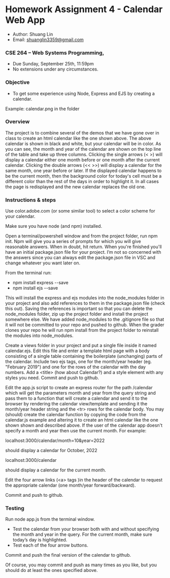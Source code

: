 # Homework Assignment 4 - Calendar Web App

- Author: Shuang Lin
- Email: shuanglin3359@gmail.com

### CSE 264 – Web Systems Programming,

- Due Sunday, September 25th, 11:59pm
- No extensions under any circumstances.

### Objective

- To get some experience using Node, Express and EJS by creating a calendar.

Example: calendar.png in the folder

### Overview

The project is to combine several of the demos that we have gone over in class to create an html calendar like the one shown above. The above calendar is shown in black and white, but your calendar will be in color. As you can see, the month and year of the calendar are shown on the top line of the table and take up three columns. Clicking the single arrows (&lt; &gt;) will display a calendar either one month before or one month after the current calendar. Clicking the double arrows (&lt;&lt; &gt;&gt;) will display a calendar for the same month, one year before or later. If the displayed calendar happens to be the current month, then the background color for today&#39;s cell must be a different color than the rest of the days in order to highlight it. In all cases the page is redisplayed and the new calendar replaces the old one.

### Instructions & steps

Use color.adobe.com (or some similar tool) to select a color scheme for your calendar.

Make sure you have node (and npm) installed.

Open a terminal/powershell window and from the project folder, run npm init.
Npm will give you a series of prompts for which you will give reasonable answers. When in doubt, hit return. When you&#39;re finished you&#39;ll have an initial package.json file for your project. I’m not so concerned with the answers since you can always edit the package.json file in VSC and change whatever you want later on.

From the terminal run:

- npm install express --save
- npm install ejs --save

This will install the express and ejs modules into the node_modules folder in your project and also add references to them in the package.json file (check this out). Saving the references is important so that you can delete the node_modules folder, zip up the project folder and install the project somewhere else. We have added node_modules to the .gitignore file so that it will not be committed to your repo and pushed to github. When the grader clones your repo he will run npm install from the project folder to reinstall the modules into node_modules.

Create a views folder in your project and put a single file inside it named calendar.ejs. Edit this file and enter a template html page with a body consisting of a single table containing the boilerplate (unchanging) parts of the calendar. Include two ejs tags, one for the month/year header (eg. &quot;February 2019&quot;) and one for the rows of the calendar with the day numbers. Add a &lt;title&gt; (how about Calendar?) and a style element with any styles you need. Commit and push to github.

Edit the app.js script to create an express router for the path /calendar which will get the parameters month and year from the query string and pass them to a function that will create a calendar and send it to the browser by rendering the calendar view/template and sending it the month/year header string and the &lt;tr&gt; rows for the calendar body. You may (should) create the calendar function by copying the code from the calendar.js example and altering it to create an html calendar like the one shown shown and described above. If the user of the calendar app doesn&#39;t specify a month and year then use the current month. For example:

localhost:3000/calendar/month=10&amp;year=2022

should display a calendar for October, 2022

localhost:3000/calendar

should display a calendar for the current month.

Edit the four arrow links (&lt;a&gt; tags )in the header of the calendar to
request the appropriate calendar (one month/year forward/backward).

Commit and push to github.

### Testing

Run node app.js from the terminal window.

- Test the calendar from your browser both with and without specifying
  the month and year in the query. For the current month, make sure
  today’s day is highlighted.
- Test each of the four arrow buttons.

Commit and push the final version of the calendar to github.

Of course, you may commit and push as many times as you like, but you should
do at least the ones specified above.
